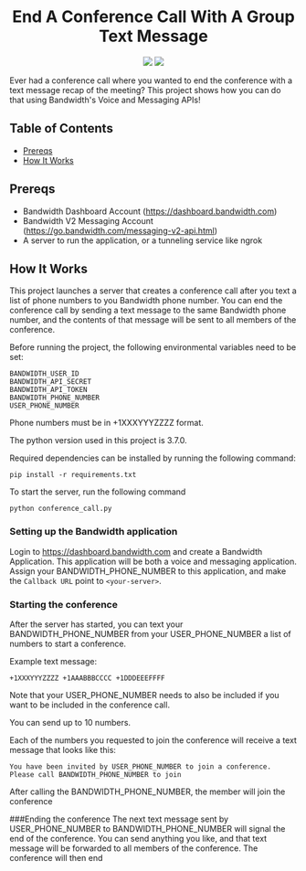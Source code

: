 <div align="center">

# End A Conference Call With A Group Text Message

<a href="http://dev.bandwidth.com"><img src="https://s3.amazonaws.com/bwdemos/BW_Messaging.png"/></a>
<a href="http://dev.bandwidth.com"><img src="https://s3.amazonaws.com/bwdemos/BW_Voice.png"/></a>
</div>

Ever had a conference call where you wanted to end the conference with a text message recap of the meeting? This project shows how you can do that using Bandwidth's Voice and Messaging APIs!

## Table of Contents

* [Prereqs](#prereqs)
* [How It Works](#how-it-works)

## Prereqs

* Bandwidth Dashboard Account (https://dashboard.bandwidth.com)
* Bandwidth V2 Messaging Account (https://go.bandwidth.com/messaging-v2-api.html)
* A server to run the application, or a tunneling service like ngrok

## How It Works

This project launches a server that creates a conference call after you text a list of phone numbers to you Bandwidth phone number. You can end the conference call by sending a text message to the same Bandwidth phone number, and the contents of that message will be sent to all members of the conference.

Before running the project, the following environmental variables need to be set:

```
BANDWIDTH_USER_ID
BANDWIDTH_API_SECRET
BANDWIDTH_API_TOKEN
BANDWIDTH_PHONE_NUMBER
USER_PHONE_NUMBER
```

Phone numbers must be in +1XXXYYYZZZZ format.

The python version used in this project is 3.7.0.

Required dependencies can be installed by running the following command:

```
pip install -r requirements.txt
```

To start the server, run the following command

```
python conference_call.py
```

### Setting up the Bandwidth application
Login to https://dashboard.bandwidth.com and create a Bandwidth Application. This application will be both a voice and messaging application. Assign your BANDWIDTH_PHONE_NUMBER to this application, and make the `Callback URL` point to `<your-server>`.

### Starting the conference
After the server has started, you can text your BANDWIDTH_PHONE_NUMBER from your USER_PHONE_NUMBER a list of numbers to start a conference.

Example text message:

```
+1XXXYYYZZZZ +1AAABBBCCCC +1DDDEEEFFFF
```

Note that your USER_PHONE_NUMBER needs to also be included if you want to be included in the conference call.

You can send up to 10 numbers.

Each of the numbers you requested to join the conference will receive a text message that looks like this:

```
You have been invited by USER_PHONE_NUMBER to join a conference. Please call BANDWIDTH_PHONE_NUMBER to join
```

After calling the BANDWIDTH_PHONE_NUMBER, the member will join the conference

###Ending the conference
The next text message sent by USER_PHONE_NUMBER to BANDWIDTH_PHONE_NUMBER will signal the end of the conference. You can send anything you like, and that text message will be forwarded to all members of the conference. The conference will then end
